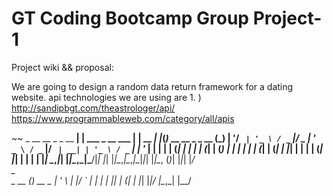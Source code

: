 # GT Coding Bootcamp Group Project-1 

Project wiki && proposal:

We are going to design a random data return framework for a dating website. 
api technologies we are using are 1. ) 
http://sandipbgt.com/theastrologer/api/
https://www.programmableweb.com/category/all/apis




~~
_ __ __ _ _ __   __| | ___  _ __ ___   __| | __ _| |_(_)_ __   __ _   _ __ (_)
| '__/ _` | '_ \ / _` |/ _ \| '_ ` _ \ / _` |/ _` | __| | '_ \ / _` | | '_ \| |
| | | (_| | | | | (_| | (_) | | | | | | (_| | (_| | |_| | | | | (_| |_| | | | |
|_|  \__,_|_| |_|\__,_|\___/|_| |_| |_|\__,_|\__,_|\__|_|_| |_|\__, (_)_| |_|_|
                                                               |___/           
        _       
 _ __  (_) __ _ 
| '_ \ | |/ _` |
| | | || | (_| |
|_| |_|/ |\__,_|
     |__/  
~~~
